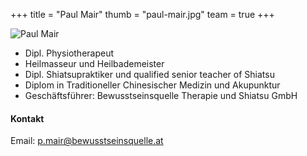 +++
title = "Paul Mair"
thumb = "paul-mair.jpg"
team = true
+++

<img class="referentin" src="/referentinnen/paul-mair.jpg" alt="Paul Mair" />

- Dipl. Physiotherapeut
- Heilmasseur und Heilbademeister
- Dipl. Shiatsupraktiker und qualified senior teacher of Shiatsu
- Diplom in Traditioneller Chinesischer Medizin und Akupunktur
- Geschäftsführer: Bewusstseinsquelle Therapie und Shiatsu GmbH

#### Kontakt

Email: [p.mair@bewusstseinsquelle.at](mailto:p.mair@bewusstseinsquelle.at)
